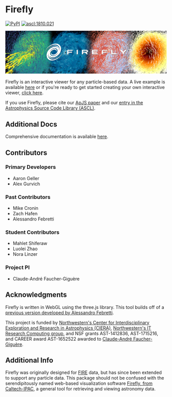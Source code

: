 
# Firefly

[![PyPI](https://img.shields.io/pypi/v/Firefly)](https://pypi.org/project/Firefly)
<a href="https://ascl.net/1810.021"><img src="https://img.shields.io/badge/ascl-1810.021-blue.svg?colorB=262255" alt="ascl:1810.021" /></a>

![logo banner](https://github.com/ageller/Firefly/blob/main/docs/source/_static/four_view_banner.png?raw=true)


Firefly is an interactive viewer for any particle-based data. A live example is available [here](https://ageller.github.io/Firefly/)
or if you're ready to get started creating your own interactive viewer, [click here](http://www.firefly-viz.com/docs/data_reader).

If you use Firefly, please cite our [ApJS paper](https://ui.adsabs.harvard.edu/abs/2023ApJS..265...38G/abstract) and our [entry in the Astrophysics Source Code Library (ASCL)](http://adsabs.harvard.edu/abs/2018ascl.soft10021G).

## Additional Docs

Comprehensive documentation is available [here](http://www.firefly-viz.com/docs).

## Contributors 
### Primary Developers
* Aaron Geller
* Alex Gurvich
### Past Contributors 
* Mike Cronin
* Zach Hafen
* Alessandro Febretti
### Student Contributors
* Mahlet Shiferaw 
* Luolei Zhao
* Nora Linzer
### Project PI
* Claude-André Faucher-Giguère 


## Acknowledgments
Firefly is written in WebGL using the three.js library.
This tool builds off of a [previous version developed by Alessandro Febretti](https://github.com/nuitrcs/firefly). 

This project is funded by [Northwestern's Center for Interdisciplinary Exploration and Research in Astrophysics (CIERA)](https://ciera.northwestern.edu/),  [Northwestern's IT Research Computing group](https://www.it.northwestern.edu/research/index.html), and NSF grants AST-1412836, AST-1715216, and CAREER award AST-1652522 awarded to [Claude-André Faucher-Giguère](https://www.physics.northwestern.edu/people/faculty/core-faculty/claude-andre-faucher-giguere.html).


## Additional Info
Firefly was originally designed for [FIRE](http://galaxies.northwestern.edu/fire-simulations/) data, but has since been extended to support any particle data.
This package should not be confused with the serendipitously named web-based visualization software [Firefly, from Caltech-IPAC](https://github.com/Caltech-IPAC/firefly), a general tool for retrieving and viewing astronomy data.
